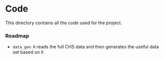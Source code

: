 # Code

 This directory contains all the code used for the project.

### Roadmap

- `data_gen.R` reads the full CHS data and then generates the useful data set based on it
